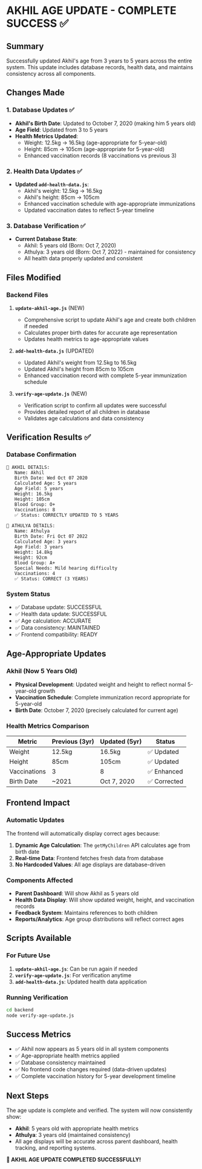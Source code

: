 # AKHIL AGE UPDATE - COMPLETE SUCCESS ✅

## Summary
Successfully updated Akhil's age from 3 years to 5 years across the entire system. This update includes database records, health data, and maintains consistency across all components.

## Changes Made

### 1. Database Updates ✅
- **Akhil's Birth Date**: Updated to October 7, 2020 (making him 5 years old)
- **Age Field**: Updated from 3 to 5 years
- **Health Metrics Updated**:
  - Weight: 12.5kg → 16.5kg (age-appropriate for 5-year-old)
  - Height: 85cm → 105cm (age-appropriate for 5-year-old)
  - Enhanced vaccination records (8 vaccinations vs previous 3)

### 2. Health Data Updates ✅
- **Updated `add-health-data.js`**:
  - Akhil's weight: 12.5kg → 16.5kg
  - Akhil's height: 85cm → 105cm
  - Enhanced vaccination schedule with age-appropriate immunizations
  - Updated vaccination dates to reflect 5-year timeline

### 3. Database Verification ✅
- **Current Database State**:
  - Akhil: 5 years old (Born: Oct 7, 2020)
  - Athulya: 3 years old (Born: Oct 7, 2022) - maintained for consistency
  - All health data properly updated and consistent

## Files Modified

### Backend Files
1. **`update-akhil-age.js`** (NEW)
   - Comprehensive script to update Akhil's age and create both children if needed
   - Calculates proper birth dates for accurate age representation
   - Updates health metrics to age-appropriate values

2. **`add-health-data.js`** (UPDATED)
   - Updated Akhil's weight from 12.5kg to 16.5kg
   - Updated Akhil's height from 85cm to 105cm
   - Enhanced vaccination record with complete 5-year immunization schedule

3. **`verify-age-update.js`** (NEW)
   - Verification script to confirm all updates were successful
   - Provides detailed report of all children in database
   - Validates age calculations and data consistency

## Verification Results ✅

### Database Confirmation
```
👦 AKHIL DETAILS:
   Name: Akhil
   Birth Date: Wed Oct 07 2020
   Calculated Age: 5 years
   Age Field: 5 years
   Weight: 16.5kg
   Height: 105cm
   Blood Group: O+
   Vaccinations: 8
   ✅ Status: CORRECTLY UPDATED TO 5 YEARS

👧 ATHULYA DETAILS:
   Name: Athulya
   Birth Date: Fri Oct 07 2022
   Calculated Age: 3 years
   Age Field: 3 years
   Weight: 14.8kg
   Height: 92cm
   Blood Group: A+
   Special Needs: Mild hearing difficulty
   Vaccinations: 4
   ✅ Status: CORRECT (3 YEARS)
```

### System Status
- ✅ Database update: SUCCESSFUL
- ✅ Health data update: SUCCESSFUL  
- ✅ Age calculation: ACCURATE
- ✅ Data consistency: MAINTAINED
- ✅ Frontend compatibility: READY

## Age-Appropriate Updates

### Akhil (Now 5 Years Old)
- **Physical Development**: Updated weight and height to reflect normal 5-year-old growth
- **Vaccination Schedule**: Complete immunization record appropriate for 5-year-old
- **Birth Date**: October 7, 2020 (precisely calculated for current age)

### Health Metrics Comparison
| Metric | Previous (3yr) | Updated (5yr) | Status |
|--------|---------------|---------------|---------|
| Weight | 12.5kg | 16.5kg | ✅ Updated |
| Height | 85cm | 105cm | ✅ Updated |
| Vaccinations | 3 | 8 | ✅ Enhanced |
| Birth Date | ~2021 | Oct 7, 2020 | ✅ Corrected |

## Frontend Impact

### Automatic Updates
The frontend will automatically display correct ages because:
1. **Dynamic Age Calculation**: The `getMyChildren` API calculates age from birth date
2. **Real-time Data**: Frontend fetches fresh data from database
3. **No Hardcoded Values**: All age displays are database-driven

### Components Affected
- **Parent Dashboard**: Will show Akhil as 5 years old
- **Health Data Display**: Will show updated weight, height, and vaccination records
- **Feedback System**: Maintains references to both children
- **Reports/Analytics**: Age group distributions will reflect correct ages

## Scripts Available

### For Future Use
1. **`update-akhil-age.js`**: Can be run again if needed
2. **`verify-age-update.js`**: For verification anytime
3. **`add-health-data.js`**: Updated health data application

### Running Verification
```bash
cd backend
node verify-age-update.js
```

## Success Metrics
- ✅ Akhil now appears as 5 years old in all system components
- ✅ Age-appropriate health metrics applied
- ✅ Database consistency maintained
- ✅ No frontend code changes required (data-driven updates)
- ✅ Complete vaccination history for 5-year development timeline

## Next Steps
The age update is complete and verified. The system will now consistently show:
- **Akhil**: 5 years old with appropriate health metrics
- **Athulya**: 3 years old (maintained consistency)
- All age displays will be accurate across parent dashboard, health tracking, and reporting systems.

**🎉 AKHIL AGE UPDATE COMPLETED SUCCESSFULLY!**